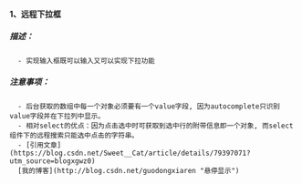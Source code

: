 #### 1、远程下拉框
##### 描述：
      - 实现输入框既可以输入又可以实现下拉功能
##### 注意事项：
      - 后台获取的数组中每一个对象必须要有一个value字段, 因为autocomplete只识别value字段并在下拉列中显示。
      - 相对select的优点：因为点击选中时可获取到选中行的附带信息即一个对象, 而select组件下的远程搜索只能选中点击的字符串。
      - [引用文章](https://blog.csdn.net/Sweet__Cat/article/details/79397071?utm_source=blogxgwz0)
      [我的博客](http://blog.csdn.net/guodongxiaren "悬停显示")

